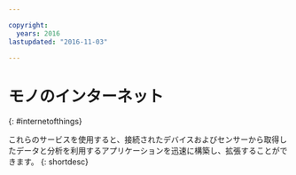 ```yaml
---

copyright:
  years: 2016
lastupdated: "2016-11-03"

---
```


# モノのインターネット
{: #internetofthings}

これらのサービスを使用すると、接続されたデバイスおよびセンサーから取得したデータと分析を利用するアプリケーションを迅速に構築し、拡張することができます。
{: shortdesc}
